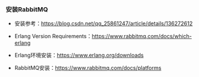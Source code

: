 ### 安装RabbitMQ

- 安装参考：https://blog.csdn.net/qq_25861247/article/details/136272612

- Erlang Version Requirements：https://www.rabbitmq.com/docs/which-erlang

- Erlang环境安装：https://www.erlang.org/downloads

- RabbitMQ安装：https://www.rabbitmq.com/docs/platforms

